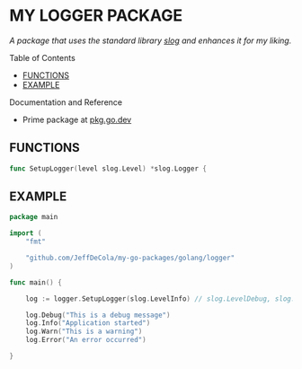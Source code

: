 # MY LOGGER PACKAGE

_A package that uses the standard library
[slog](https://pkg.go.dev/log/slog)
and enhances it for my liking._

Table of Contents

* [FUNCTIONS](https://github.com/JeffDeCola/my-go-packages/tree/master/golang/logger#functions)
* [EXAMPLE](https://github.com/JeffDeCola/my-go-packages/tree/master/golang/logger#example)

Documentation and Reference

* Prime package at
  [pkg.go.dev](https://pkg.go.dev/github.com/JeffDeCola/my-go-packages/golang/logger)

## FUNCTIONS

```go
func SetupLogger(level slog.Level) *slog.Logger {
```

## EXAMPLE

```go
package main

import (
    "fmt"

    "github.com/JeffDeCola/my-go-packages/golang/logger"
)

func main() {

    log := logger.SetupLogger(slog.LevelInfo) // slog.LevelDebug, slog.LevelInfo, slog.LevelWarn, slog.LevelError

    log.Debug("This is a debug message")
    log.Info("Application started")
    log.Warn("This is a warning")
    log.Error("An error occurred")

}
```
